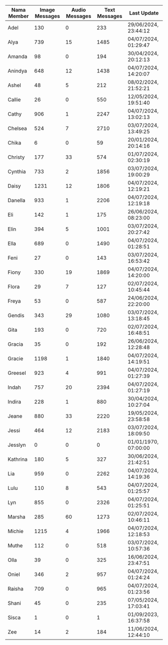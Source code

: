 | Nama Member | Image Messages | Audio Messages | Text Messages | Last Update |
| ------ | -------------- | -------------- | ------------- | ------------ |
| Adel | 130 | 0 | 233 | 29/06/2024, 23:44:12 |
| Alya | 739 | 15 | 1485 | 04/07/2024, 01:29:47 |
| Amanda | 98 | 0 | 194 | 30/04/2024, 20:12:13 |
| Anindya | 648 | 12 | 1438 | 04/07/2024, 14:20:07 |
| Ashel | 48 | 5 | 212 | 08/02/2024, 21:52:21 |
| Callie | 26 | 0 | 550 | 12/05/2024, 19:51:40 |
| Cathy | 906 | 1 | 2247 | 04/07/2024, 13:02:13 |
| Chelsea | 524 | 7 | 2710 | 03/07/2024, 13:49:25 |
| Chika | 6 | 0 | 59 | 20/01/2024, 20:14:16 |
| Christy | 177 | 33 | 574 | 01/07/2024, 02:30:19 |
| Cynthia | 733 | 2 | 1856 | 03/07/2024, 19:00:29 |
| Daisy | 1231 | 12 | 1806 | 04/07/2024, 12:19:21 |
| Danella | 933 | 1 | 2206 | 04/07/2024, 12:19:18 |
| Eli | 142 | 1 | 175 | 26/06/2024, 08:23:00 |
| Elin | 394 | 5 | 1001 | 03/07/2024, 20:27:42 |
| Ella | 689 | 0 | 1490 | 04/07/2024, 01:28:51 |
| Feni | 27 | 0 | 143 | 03/07/2024, 16:53:42 |
| Fiony | 330 | 19 | 1869 | 04/07/2024, 14:20:00 |
| Flora | 29 | 7 | 127 | 02/07/2024, 10:45:44 |
| Freya | 53 | 0 | 587 | 24/06/2024, 22:20:00 |
| Gendis | 343 | 29 | 1080 | 03/07/2024, 13:18:45 |
| Gita | 193 | 0 | 720 | 02/07/2024, 16:48:51 |
| Gracia | 35 | 0 | 192 | 26/06/2024, 12:28:48 |
| Gracie | 1198 | 1 | 1840 | 04/07/2024, 14:19:51 |
| Greesel | 923 | 4 | 991 | 04/07/2024, 01:27:39 |
| Indah | 757 | 20 | 2394 | 04/07/2024, 01:27:19 |
| Indira | 228 | 1 | 880 | 30/04/2024, 10:27:04 |
| Jeane | 880 | 33 | 2220 | 19/05/2024, 23:58:58 |
| Jessi | 464 | 12 | 2183 | 03/07/2024, 18:09:50 |
| Jesslyn | 0 | 0 | 0 | 01/01/1970, 07:00:00 |
| Kathrina | 180 | 5 | 327 | 30/06/2024, 21:42:51 |
| Lia | 959 | 0 | 2262 | 04/07/2024, 14:19:36 |
| Lulu | 110 | 8 | 543 | 04/07/2024, 01:25:57 |
| Lyn | 855 | 0 | 2326 | 04/07/2024, 01:25:51 |
| Marsha | 285 | 60 | 1273 | 02/07/2024, 10:46:11 |
| Michie | 1215 | 4 | 1966 | 04/07/2024, 12:18:53 |
| Muthe | 112 | 0 | 518 | 03/07/2024, 10:57:36 |
| Olla | 39 | 0 | 325 | 16/06/2024, 23:47:51 |
| Oniel | 346 | 2 | 957 | 04/07/2024, 01:24:24 |
| Raisha | 709 | 0 | 965 | 04/07/2024, 01:23:56 |
| Shani | 45 | 0 | 235 | 07/05/2024, 17:03:41 |
| Sisca | 1 | 0 | 1 | 01/09/2023, 16:37:58 |
| Zee | 14 | 2 | 184 | 11/06/2024, 12:44:10 |
